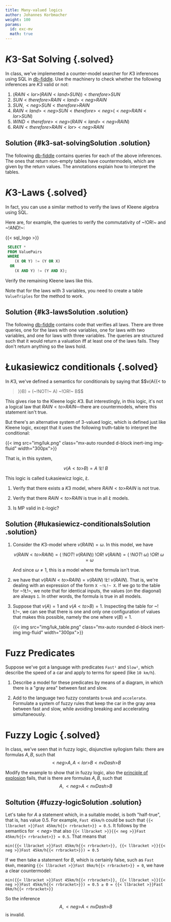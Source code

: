 ```yaml
---
title: Many-valued logics
author: Johannes Korbmacher
weight: 100
params: 
  id: exc-mv
  math: true
---
```


# $K3$-Sat Solving {.solved}

In class, we've implemented a counter-model searcher for $K3$ inferences using
SQL in [db-fiddle](https://www.db-fiddle.com/f/ixfKDFBJaxNfSSysEQvpgk/6). Use
the machinery to check whether the following inferences are $K3$ valid or not:

1. $(RAIN {{< lor >}}(RAIN {{< land >}}SUN)){{< therefore >}} SUN$
1. $SUN {{< therefore >}} RAIN {{< land >}}{{< neg >}} RAIN$
1. $SUN, {{< neg >}}SUN {{< therefore >}} RAIN$
1. $RAIN {{< land >}}{{< neg >}}SUN {{< therefore >}} {{< neg >}}({{< neg >}}RAIN {{< lor >}} SUN)$
1. $WIND {{< therefore >}} {{< neg >}}(RAIN {{< land >}} {{< neg >}}RAIN)$
1. $RAIN {{< therefore >}} RAIN {{< lor >}} {{< neg >}}RAIN$

## Solution {#k3-sat-solvingSolution .solution}

The following [db-fiddle](https://www.db-fiddle.com/f/ixfKDFBJaxNfSSysEQvpgk/12) contains queries for each of the above inferences. The ones that return non-empty tables have countermodels, which are given by the return values. The annotations explain how to interpret the tables.

# $K3$-Laws {.solved}

In fact, you can use a similar method to verify the laws of Kleene algebra using SQL.

Here are, for example, the queries to verify the commutativity of ~!OR!~ and ~!AND!~:

{{< sql_logo >}}
~~~sql
 SELECT * 
 FROM ValuePairs
 WHERE
	(X OR Y) != (Y OR X)
  OR
	(X AND Y) != (Y AND X);
~~~

Verify the remaining Kleene laws like this.

Note that for the laws with 3 variables, you need to create a table `ValueTriples` for the method to work.

## Solution {#k3-lawsSolution .solution}

The following [db-fiddle](https://www.db-fiddle.com/f/wawYXVNo3K6QWMyQYHkHeB/0)
contains code that verifies all laws. There are three queries, one for the laws
with one variables, one for laws with two variables, and one for laws with
three variables. The queries are structured such that it would return a
valuation iff at least one of the laws fails. They don't return anything so the
laws hold.

# Łukasiewicz conditionals {.solved}

In $K3$, we've defined a semantics for conditionals by saying that $$v(A{{< to
>}}B) = (~!NOT!~ A) ~!OR!~ B$$

This gives rise to the Kleene logic $K3$. But interestingly, in this logic,
it's not a logical law that $RAIN {{< to >}}RAIN$—there are countermodels,
where this statement isn't true.

But there's an alternative system of $3$-valued logic, which is defined just
like Kleene logic, except that it uses the following truth-table to interpret
the conditional:

{{< img src="img/luk.png" class="mx-auto rounded d-block inert-img img-fluid" width="300px">}}

That is, in this system,

$$v(A{{< to >}}B) = A ~!Ł!~ B$$

This logic is called Łukasiewicz logic, $Ł$.

1. Verify that there exists a $K3$ model, where $RAIN {{< to >}}RAIN$ is not true.

2. Verify that there $RAIN{{< to >}}RAIN$ is true in all $Ł$ models.

3. Is MP valid in $Ł$-logic?

## Solution {#łukasiewicz-conditionalsSolution .solution}

1. Consider the $K3$-model where $v(RAIN) = ω$. In this model, we have 

    $$v(RAIN {{< to >}}RAIN) = (~!NOT!~ v(RAIN)) ~!OR!~ v(RAIN) = (~!NOT!~ ω) ~!OR!~ ω = ω$$

    And since $ω ≠ 1$, this is a model where the formula isn't true.

2.  we have that $v(RAIN {{< to >}}RAIN) = v(RAIN) ~!Ł!~ v(RAIN)$. That is,
    we're dealing with an expression of the form `X ~!Ł!~ X`. If we go to the
table for ~!Ł!~, we note that for identical inputs, the values (on the
diagonal) are always `1`. In other words, the formula is true in all models.

3. Suppose that $v(A) = 1$ and $v(A {{< to >}}B) = 1$. Inspecting the table for
   ~!Ł!~, we can see that there is one and only one configuration of values
that makes this possible, namely the one where $v(B) = 1$. 

    
    {{< img src="img/luk_table.png" class="mx-auto rounded d-block inert-img img-fluid" width="300px">}}

# Fuzz Predicates

Suppose we've got a language with predicates `Fast¹` and `Slow¹`, which
describe the speed of a car and apply to terms for speed (like `10
km/h`). 

1. Describe a model for these predicates by means of a diagram, in which there
   is a "gray area" between fast and slow.

2. Add to the language two fuzzy constants `break` and `accelerate`. Formulate
   a system of fuzzy rules that keep the car in the gray area between fast and
slow, while avoiding breaking and accelerating simultaneously.

# Fuzzy Logic {.solved}

In class, we've seen that in fuzzy logic, disjunctive syllogism fails:
there are formulas $A,B$, such that $${{< neg >}}A, A{{< lor >}}B{{<
nvDash >}}B$$

Modify the example to show that in fuzzy logic, also the [principle of explosion](https://en.wikipedia.org/wiki/Principle_of_explosion) fails, that is there are formulas $A,B$, such that $$A,{{< neg >}}A{{<
nvDash >}}B$$

## Soltution {#fuzzy-logicSolution .solution}

Let's take for $A$ a statement which, in a suitable model, is both "half-true",
that is, has value 0.5. For example, `Fast 45km/h` could be such that `{{<
llbracket >}}Fast 45km/h{{< rrbracket>}} = 0.5`. It follows by the semantics
for ${{< neg >}}$ that also `{{< llbracket >}}{{< neg >}}Fast 45km/h{{<
rrbracket>}} = 0.5`. That means that 

```
min({{< llbracket >}}Fast 45km/h{{< rrbracket>}}, {{< llbracket >}}{{< neg >}}Fast 45km/h{{< rrbracket>}}) = 0.5
```

If we then take a statement for $B$, which is certainly false, such as `Fast 0kmh`, meaning `{{< llbracket >}}Fast 0km/h{{< rrbracket>}} = 0`, we have a clear countermodel:

```
min({{< llbracket >}}Fast 45km/h{{< rrbracket>}}, {{< llbracket >}}{{< neg >}}Fast 45km/h{{< rrbracket>}}) = 0.5 ≥ 0 = {{< llbracket >}}Fast 0km/h{{< rrbracket>}}
```

So the inference $$A,{{< neg >}}A{{< nvDash >}}B$$ is invalid.

